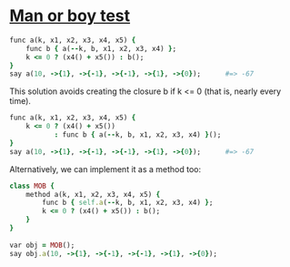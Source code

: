 [1]: http://rosettacode.org/wiki/Man_or_boy_test

# [Man or boy test][1]

```ruby
func a(k, x1, x2, x3, x4, x5) {
    func b { a(--k, b, x1, x2, x3, x4) };
    k <= 0 ? (x4() + x5()) : b();
}
say a(10, ->{1}, ->{-1}, ->{-1}, ->{1}, ->{0});      #=> -67
```


This solution avoids creating the closure b if k &lt;= 0 (that is, nearly every time).

```ruby
func a(k, x1, x2, x3, x4, x5) {
    k <= 0 ? (x4() + x5())
           : func b { a(--k, b, x1, x2, x3, x4) }();
}
say a(10, ->{1}, ->{-1}, ->{-1}, ->{1}, ->{0});      #=> -67
```


Alternatively, we can implement it as a method too:

```ruby
class MOB {
    method a(k, x1, x2, x3, x4, x5) {
        func b { self.a(--k, b, x1, x2, x3, x4) };
        k <= 0 ? (x4() + x5()) : b();
    }
}
 
var obj = MOB();
say obj.a(10, ->{1}, ->{-1}, ->{-1}, ->{1}, ->{0});
```
